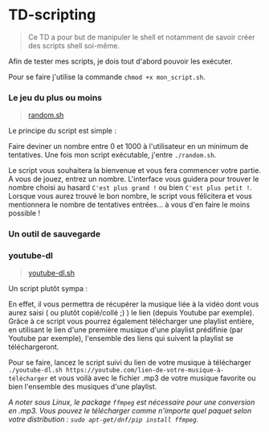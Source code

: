 # TD-scripting

>Ce TD a pour but de manipuler le shell et notamment de savoir créer des scripts shell soi-même.

Afin de tester mes scripts, je dois tout d'abord pouvoir les exécuter.

Pour se faire j'utilise la commande `chmod +x mon_script.sh`.

### Le jeu du plus ou moins
>[random.sh](/random.sh)

Le principe du script est simple : 

Faire deviner un nombre entre 0 et 1000 à l'utilisateur en un minimum de tentatives.
Une fois mon script exécutable, j'entre `./random.sh`.

Le script vous souhaitera la bienvenue et vous fera commencer votre partie. A vous de jouez, entrez un nombre.
L'interface vous guidera pour trouver le nombre choisi au hasard `C'est plus grand !` ou bien `C'est plus petit !`.
Lorsque vous aurez trouvé le bon nombre, le script vous félicitera et vous mentionnera le nombre de tentatives entrées... à vous d'en faire le moins possible !

### Un outil de sauvegarde

### youtube-dl
>[youtube-dl.sh](/youtube-dl.sh)

Un script plutôt sympa :

En effet, il vous permettra de récupérer la musique liée à la vidéo dont vous aurez saisi ( ou plutôt copié/collé ;) ) le lien (depuis Youtube par exemple). Grâce à ce script vous pourrez également télécharger une playlist entière, en utilisant le lien d'une première musique d'une playlist prédifinie (par Youtube par exemple), l'ensemble des liens qui suivent la playlist se téléchargeront.

Pour se faire, lancez le script suivi du lien de votre musique à télécharger `./youtube-dl.sh https://youtube.com/lien-de-votre-musique-à-télécharger` et vous voilà avec le fichier .mp3 de votre musique favorite ou bien l'ensemble des musiques d'une playlist.

*A noter sous Linux, le package `ffmpeg` est nécessaire pour une conversion en .mp3. Vous pouvez le télécharger comme n'importe quel paquet selon votre distribution : `sudo apt-get/dnf/pip install ffmpeg`.*
